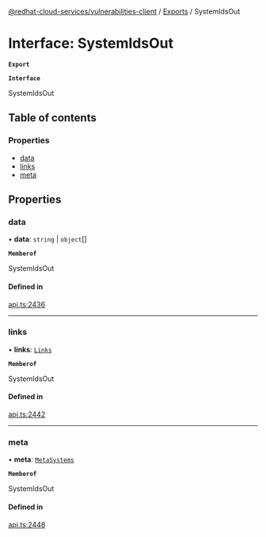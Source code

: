 [@redhat-cloud-services/vulnerabilities-client](../README.md) / [Exports](../modules.md) / SystemIdsOut

# Interface: SystemIdsOut

**`Export`**

**`Interface`**

SystemIdsOut

## Table of contents

### Properties

- [data](SystemIdsOut.md#data)
- [links](SystemIdsOut.md#links)
- [meta](SystemIdsOut.md#meta)

## Properties

### data

• **data**: `string` \| `object`[]

**`Memberof`**

SystemIdsOut

#### Defined in

[api.ts:2436](https://github.com/RedHatInsights/javascript-clients/blob/master/packages/vulnerabilities/api.ts#L2436)

___

### links

• **links**: [`Links`](Links.md)

**`Memberof`**

SystemIdsOut

#### Defined in

[api.ts:2442](https://github.com/RedHatInsights/javascript-clients/blob/master/packages/vulnerabilities/api.ts#L2442)

___

### meta

• **meta**: [`MetaSystems`](MetaSystems.md)

**`Memberof`**

SystemIdsOut

#### Defined in

[api.ts:2448](https://github.com/RedHatInsights/javascript-clients/blob/master/packages/vulnerabilities/api.ts#L2448)
